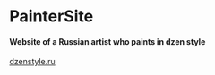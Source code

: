 # PainterSite
#### Website of a Russian artist who paints in dzen style
[dzenstyle.ru](http://dzenstyle.ru/)
